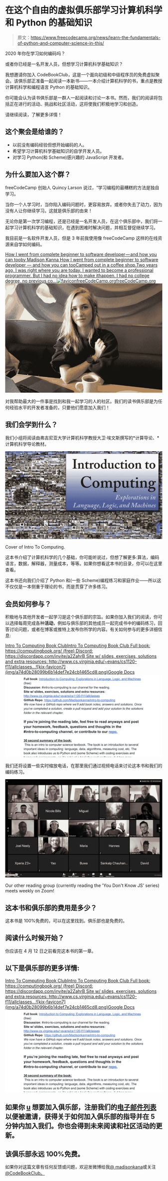 # 在这个自由的虚拟俱乐部学习计算机科学和 Python 的基础知识

> 原文：<https://www.freecodecamp.org/news/learn-the-fundamentals-of-python-and-computer-science-in-this/>

2020 年你在学习如何编码吗？

或者你已经是一名开发人员，但想学习计算机科学基础知识？

我想邀请你加入 CodeBookClub，这是一个面向初级和中级程序员的免费虚拟聚会。该俱乐部正准备一起阅读一本新书——一本介绍计算机科学的书，重点是教授计算机科学和编程语言 Python 的基础知识。

你可能会认为读书俱乐部是一群人一起阅读和讨论一本书。然而，我们的阅读将包括正在进行的活动、挑战和社区活动，这将使我们积极地学习和创造。

请继续阅读，了解更多详情！

## 这个聚会是给谁的？

*   以前没有编码经验但想开始编码的人。
*   希望学习计算机科学基础知识的自学开发人员。
*   对学习 Python(和 Scheme)感兴趣的 JavaScript 开发者。

## 为什么要加入这个群？

freeCodeCamp 创始人 Quincy Larson 说过，“学习编程的最糟糕的方法是独自学习。

当你一个人学习时，当你陷入编码问题时，更容易放弃。或者你失去了动力，因为没有人让你继续学习。这就是俱乐部的由来！

无论你是第一次学习编程，还是已经是一名开发人员，在这个俱乐部中，我们将一起学习计算机科学的基础知识，在遇到困难时解决问题，并相互督促继续学习。

我目前是一名软件开发人员，但是 3 年前我使用像 freeCodeCamp 这样的在线资源来自学如何编码。

[How I went from complete beginner to software developer — and how you can tooby Madison Kanna How I went from complete beginner to software developer — and how you can tooCamped out in a coffee shop.Two years ago, I was right where you are today. I wanted to become a professional programmer. But I had no idea how to make ithappen. I had no college degree, no previous co…![favicon](img/c511e65361c784512c03a2c0eefff28b.png)freeCodeCamp.orgfreeCodeCamp.org![1*uNzHKWercEyFtWpFXmUhMg](img/a1c6b91d9a9cb1dc748f08c0bf5ecee2.png)](https://www.freecodecamp.org/news/how-i-went-from-complete-beginner-to-software-developer-and-how-you-can-too-dd36ed08e11b/)

对我帮助最大的一件事是找到和我一起学习的人的社区。我们的读书俱乐部是为任何经验水平的开发者准备的，只要他们愿意加入我们！

## 我们会学到什么？

我们小组将阅读由弗吉尼亚大学计算机科学教授大卫·埃文斯撰写的*计算导论、*计算机科学导论教材。

![intro-to-computing](img/52fa21ccb78dfa17ce9b27b298e35862.png)

Cover of Intro To Computing.

这本书介绍了计算机科学的几个基础，你可能听说过，但想了解更多:算法，编码语言，数据，解释器，测量成本，等等。如果你想看这本书的目录，你可以在这里查看。

这本书还向我们介绍了 Python 和(一些 Scheme)编程练习和家庭作业——所以这不仅仅是一本侧重于理论的书，而是贯穿了许多练习。

## 会员如何参与？

积极地与其他开发者一起学习是这个俱乐部的宗旨。如果你加入我们的阅读，你可以选择每周完成各种**活动**，例如与俱乐部的其他成员一起完成书中的编码练习，回答讨论问题，或者在博客或推特上发布你所学的内容。有关如何参与的更多详细信息:

[Intro To Computing Book ClubIntro To Computing Book Club Full book: https://computingbook.org/ (free) Discord: https://discordapp.com/invite/a2ZahrB Site w/ slides, exercises, solutions and extra resources: http://www.cs.virginia.edu/~evans/cs1120-f11/allclasses…![kix-favicon7](img/a74d0b28099b6b14def7e24cb1465cd8.png)Google Docs![DHlSNuGxAL0dcEylN3qbJ0Cbhf36jdBISni5SYdw_4UtSrej9Ibn-A-efhiK_N5-cUMckRomtA=w1200-h630-p](img/3d4b6eff484ba4170cf01605d2aedd6b.png)](https://docs.google.com/document/d/1SbvZsedIS8-Vguue5HquIs6tobwnrF5uRaXTrOLwwCE/edit?usp=sharing)

我们还将设置一些实时缩放电话，在那里我们通过视频电话来讨论这本书和我们的编码练习。

![image-277](img/a44b1c9d1f5d390a997c1ca20a04bc80.png)

Our other reading group (currently reading the 'You Don't Know JS' series) meets weekly on Zoom!

## 这本书和俱乐部的费用是多少？

这本书是 100%免费的，可以在这里找到。俱乐部也是免费的。

## 阅读什么时候开始？

你应该在 4 月 12 日之前看完这本书的第一章。

## 以下是俱乐部的更多详情:

[Intro To Computing Book ClubIntro To Computing Book Club Full book: https://computingbook.org/ (free) Discord: https://discordapp.com/invite/a2ZahrB Site w/ slides, exercises, solutions and extra resources: http://www.cs.virginia.edu/~evans/cs1120-f11/allclasses…![kix-favicon7](img/a74d0b28099b6b14def7e24cb1465cd8.png)Google Docs![DHlSNuGxAL0dcEylN3qbJ0Cbhf36jdBISni5SYdw_4UtSrej9Ibn-A-efhiK_N5-cUMckRomtA=w1200-h630-p](img/3d4b6eff484ba4170cf01605d2aedd6b.png)](https://docs.google.com/document/d/1SbvZsedIS8-Vguue5HquIs6tobwnrF5uRaXTrOLwwCE/edit?usp=sharing)

## 如果你 [u](https://madisonkanna.us14.list-manage.com/subscribe/post?u=323fd92759e9e0b8d4083d008&id=033dfeb98f) 想要加入俱乐部，注册我们的[电子邮件列表](https://madisonkanna.us14.list-manage.com/subscribe/post?u=323fd92759e9e0b8d4083d008&id=033dfeb98f)以便被邀请，获得关于如何加入俱乐部的指导并在 5 分钟内加入我们。你也会得到未来阅读和社区活动的更新。

## 该俱乐部永远 100%免费。

如果你对这篇文章有任何反馈或问题，欢迎发微博给我[@ madisonkana](https://twitter.com/madisonkanna)或关注 [@CodeBookClub。](https://twitter.com/codebookclub)